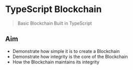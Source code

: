 # TypeScript Blockchain
> Basic Blockchain Built in TypeScript 

## Aim
- Demonstrate how simple it is to create a Blockchain
- Demonstrate how integrity is the core of the Blockchain
- How the Blockchain maintains its integrity
